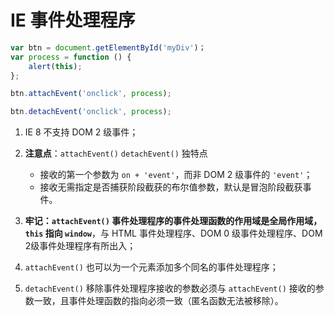 # IE 事件处理程序
```javascript
var btn = document.getElementById('myDiv')；
var process = function () {
    alert(this);
};

btn.attachEvent('onclick', process);

btn.detachEvent('onclick', process);
```

1. IE 8 不支持 DOM 2 级事件；

2. **注意点**：`attachEvent()` `detachEvent()` 独特点
    * 接收的第一个参数为 `on + 'event'`，而非 DOM 2 级事件的 `'event'`；
    * 接收无需指定是否捕获阶段截获的布尔值参数，默认是冒泡阶段截获事件。

3. **牢记：`attachEvent()` 事件处理程序的事件处理函数的作用域是全局作用域，`this` 指向 `window`**，与 HTML 事件处理程序、DOM 0 级事件处理程序、DOM 2级事件处理程序有所出入；

4. `attachEvent()` 也可以为一个元素添加多个同名的事件处理程序；

5. `detachEvent()` 移除事件处理程序接收的参数必须与 `attachEvent()` 接收的参数一致，且事件处理函数的指向必须一致（匿名函数无法被移除）。
